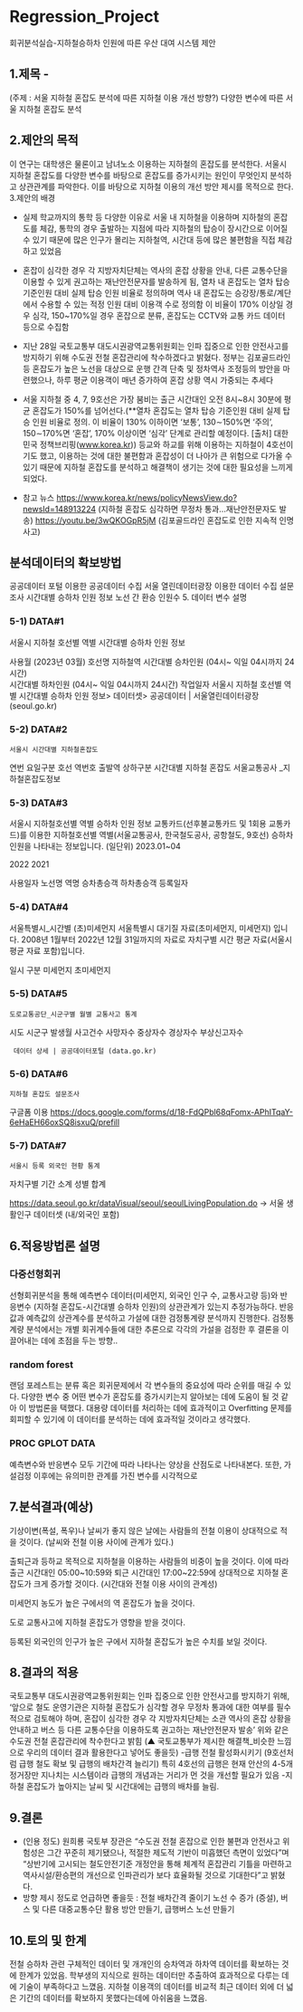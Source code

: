 # Regression_Project
회귀분석실습-지하철승하차 인원에 따른 우산 대여 시스템 제안


## 1.제목 - 
(주제 : 서울 지하철 혼잡도 분석에 따른 지하철 이용 개선 방향?) 
다양한 변수에 따른 서울 지하철 혼잡도 분석

## 2.제안의 목적
이 연구는 대학생은 물론이고 남녀노소 이용하는 지하철의 혼잡도를 분석한다. 서울시 지하철 혼잡도를 다양한 변수를 바탕으로 혼잡도를 증가시키는 원인이 무엇인지 분석하고 상관관계를 파악한다. 이를 바탕으로 지하철 이용의 개선 방안 제시를 목적으로 한다.
3.제안의 배경 
- 실제 학교까지의 통학 등 다양한 이유로 서울 내 지하철을 이용하며 지하철의 혼잡도를 체감, 통학의 경우 출발하는 지점에 따라 지하철의 탑승이 장시간으로 이어질 수 있기 때문에 많은 인구가 몰리는 지하철역, 시간대 등에 많은 불편함을 직접 체감하고 있었음 


- 혼잡이 심각한 경우 각 지방자치단체는 역사의 혼잡 상황을 안내, 다른 교통수단을 이용할 수 있게 권고하는 재난안전문자를 발송하게 됨, 열차 내 혼잡도는 열차 탑승 기준인원 대비 실제 탑승 인원 비율로 정의하며 역사 내 혼잡도는 승강장/통로/계단에서 수용할 수 있는 적정 인원 대비 이용객 수로 정의함 이 비율이 170% 이상일 경우 심각, 150~170%일 경우 혼잡으로 분류, 혼잡도는 CCTV와 교통 카드 데이터 등으로 수집함 
- 지난 28일 국토교통부 대도시권광역교통위원회는 인파 집중으로 인한 안전사고를 방지하기 위해 수도권 전철 혼잡관리에 착수하겠다고 밝혔다. 정부는 김포골드라인 등 혼잡도가 높은 노선을 대상으로 운행 간격 단축 및 정차역사 조정등의 방안을 마련했으나, 하루 평균 이용객이 매년 증가하여 혼잡 상황 역시 가중되는 추세다
- 서울 지하철 중 4, 7, 9호선은 가장 붐비는 출근 시간대인 오전 8시~8시 30분에 평균 혼잡도가 150%를 넘어선다.(**열차 혼잡도는 열차 탑승 기준인원 대비 실제 탑승 인원 비율로 정의. 이 비율이 130% 이하이면 ‘보통’, 130∼150%면 ‘주의’, 150∼170%면 ‘혼잡’, 170% 이상이면 ‘심각’ 단계로 관리할 예정이다.
[출처] 대한민국 정책브리핑(www.korea.kr))
 등교와 하교를 위해 이용하는 지하철이 4호선이기도 했고, 이용하는 것에 대한 불편함과 혼잡성이 더 나아가 큰 위험으로 다가올 수 있기 때문에 지하철 혼잡도를 분석하고 해결책이 생기는 것에 대한 필요성을 느끼게 되었다.


- 참고 뉴스
https://www.korea.kr/news/policyNewsView.do?newsId=148913224 
(지하철 혼잡도 심각하면 무정차 통과…재난안전문자도 발송)
https://youtu.be/3wQKOGpR5jM 
(김포골드라인 혼잡도로 인한 지속적 인명사고)



## 분석데이터의 확보방법
공공데이터 포털 이용한 공공데이터 수집
서울 열린데이터광장 이용한 데이터 수집
설문조사
시간대별 승하차 인원 정보
노선 간 환승 인원수
5. 데이터 변수 설명

### 5-1) DATA#1
서울시 지하철 호선별 역별 시간대별 승하차 인원 정보

사용월 (2023년 03월)
호선명
지하철역
시간대별 승차인원 (04시~ 익일 04시까지 24시간)    
시간대별 하차인원 (04시~ 익일 04시까지 24시간)
작업일자
서울시 지하철 호선별 역별 시간대별 승하차 인원 정보> 데이터셋> 공공데이터 | 서울열린데이터광장 (seoul.go.kr)

### 5-2) DATA#2
 	서울시 시간대별 지하철혼잡도

연번
요일구분
호선
역번호
출발역
상하구분
시간대별 지하철 혼잡도
서울교통공사 _지하철혼잡도정보

### 5-3) DATA#3
서울시 지하철호선별 역별 승하차 인원 정보
교통카드(선후불교통카드 및 1회용 교통카드)를 이용한 지하철호선별 역별(서울교통공사, 한국철도공사, 공항철도, 9호선) 승하차인원을 나타내는 정보입니다. (일단위)
2023.01~04

2022
2021

사용일자
노선명
역명
승차총승객
하차총승객
등록일자


### 5-4) DATA#4
서울특별시_시간별 (초)미세먼지
서울특별시 대기질 자료(초미세먼지, 미세먼지) 입니다.
2008년 1월부터 2022년 12월 31일까지의 자료로 자치구별 시간 평균 자료(서울시 평균 자료 포함)입니다.

일시
구분
미세먼지
초미세먼지





### 5-5) DATA#5
	도로교통공단_시군구별 월별 교통사고 통계


시도
시군구
발생월
사고건수
사망자수
중상자수
경상자수
부상신고자수

     데이터 상세 | 공공데이터포털 (data.go.kr)
### 5-6) DATA#6
	지하철 혼잡도 설문조사

구글폼 이용
https://docs.google.com/forms/d/18-FdQPbl68qFomx-APhITqaY-6eHaEH66oxSQ8isxuQ/prefill

### 5-7) DATA#7

	서울시 등록 외국인 현황 통계


자치구별
기간
소계
성별
합계

https://data.seoul.go.kr/dataVisual/seoul/seoulLivingPopulation.do     -> 서울 생활인구 데이터셋 (내/외국인 포함)



## 6.적용방법론 설명
### 다중선형회귀
선형회귀분석을 통해 예측변수 데이터(미세먼지, 외국인 인구 수, 교통사고량 등)와 반응변수 (지하철 혼잡도-시간대별 승하차 인원)의 상관관계가 있는지 추정가능하다.
반응값과 예측값의 상관계수를 분석하고 가설에 대한 검정통계량 분석까지 진행한다.
검정통계량 분석에서는 개별 회귀계수들에 대한 추론으로 각각의 가설을 검정한 후 결론을 이끌어내는 데에 초점을 두는 방향..


### random forest
랜덤 포레스트는 분류 혹은 회귀문제에서 각 변수들의 중요성에 따라 순위를 매길 수 있다. 다양한 변수 중 어떤 변수가 혼잡도를 증가시키는지 알아보는 데에 도움이 될 것 같아 이 방법론을 택했다.
대용량 데이터를 처리하는 데에 효과적이고 Overfitting 문제를 회피할 수 있기에 이 데이터를 분석하는 데에 효과적일 것이라고 생각했다.


### PROC GPLOT DATA
예측변수와 반응변수 모두 기간에 따라 나타나는 양상을 산점도로 나타내본다. 또한, 가설검정 이후에는 유의미한 관계를 가진 변수를 시각적으로  



## 7.분석결과(예상)
기상이변(폭설, 폭우)나 날씨가 좋지 않은 날에는 사람들의 전철 이용이 상대적으로 적을 것이다.   (날씨와 전철 이용 사이에 관계가 있다.)

출퇴근과 등하교 목적으로 지하철을 이용하는 사람들의 비중이 높을 것이다.
이에 따라 출근 시간대인 05:00~10:59와 퇴근 시간대인 17:00~22:59에 상대적으로 지하철 혼잡도가 크게 증가할 것이다. (시간대와 전철 이용 사이의 관계성)

미세먼지 농도가 높은 구에서의 역 혼잡도가 높을 것이다.

도로 교통사고에 지하철 혼잡도가 영향을 받을 것이다.

등록된 외국인의 인구가 높은 구에서 지하철 혼잡도가 높은 수치를 보일 것이다.


## 8.결과의 적용
국토교통부 대도시권광역교통위원회는 인파 집중으로 인한 안전사고를 방지하기 위해,
‘앞으로 철도 운영기관은 지하철 혼잡도가 심각할 경우 무정차 통과에 대한 여부를 필수적으로 검토해야 하며, 혼잡이 심각한 경우 각 지방자치단체는 소관 역사의 혼잡 상황을 안내하고 버스 등 다른 교통수단을 이용하도록 권고하는 재난안전문자 발송’
위와 같은 수도권 전철 혼잡관리에 착수한다고 밝힘
(▲ 국토교통부가 제시한 해결책_비슷한 느낌으로 우리의 데이터 결과 활용한다고 넣어도 좋을듯)
-급행 전철 활성화시키기 (9호선처럼 급행 철도 확보 및 급행의 배차간격 늘리기) 
 특히 4호선의 급행은 현재 안산의 4-5개 정거장만 지나치는 시스템이라 급행의 개념과는 거리가 먼 것을 개선할 필요가 있음
-지하철 혼잡도가 높아지는 날씨 및 시간대에는 급행의 배차를 늘림.


## 9.결론
- (인용 정도) 원희룡 국토부 장관은 “수도권 전철 혼잡으로 인한 불편과 안전사고 위험성은 그간 꾸준히 제기됐으나, 적절한 제도적 기반이 미흡했던 측면이 있었다”며 “상반기에 고시되는 철도안전기준 개정안을 통해 체계적 혼잡관리 기틀을 마련하고 역사시설/환승편의 개선으로 인파관리가 보다 효율화될 것으로 기대한다”고 밝혔다.
- 방향 제시 정도로 언급하면 좋을듯 : 전철 배차간격 줄이기 노선 수 증가 (증설), 버스 및 다른 대중교통수단 활용 방안 만들기, 급행버스 노선 만들기



## 10.토의 및 한계
전철  승하차 관련 구체적인 데이터 및 개개인의 승차역과 하차역 데이터를 확보하는 것에 한계가 있었음.
학부생의 지식으로 원하는 데이터만 추출하여 효과적으로 다루는 데에 기술이 부족하다고 느꼈음.
지하철 이용객의 데이터를 비교적 최근 데이터 외에 더 넓은 기간의 데이터를 확보하지 못했다는데에 아쉬움을 느꼈음.
